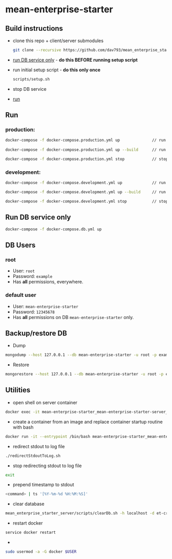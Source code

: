 # mean-enterprise-starter

## Build instructions

* clone this repo + client/server submodules
    ```bash
    git clone --recursive https://github.com/dav793/mean_enterprise_starter.git
    ```
 
* [run DB service only](#run-db-service-only) - **do this BEFORE running setup script**

* run initial setup script - **do this only once**
    ```bash
    scripts/setup.sh
    ```

* stop DB service

* [run](#run)

## Run

### production:
```bash
docker-compose -f docker-compose.production.yml up              // run
 
docker-compose -f docker-compose.production.yml up --build      // run + force re-build

docker-compose -f docker-compose.production.yml stop            // stop
```

### development:
```bash
docker-compose -f docker-compose.development.yml up             // run

docker-compose -f docker-compose.development.yml up --build     // run + force re-build

docker-compose -f docker-compose.development.yml stop           // stop
```

## Run DB service only

```bash
docker-compose -f docker-compose.db.yml up
```

## DB Users
### root
* User: `root`
* Password: `example`
* Has **all** permissions, everywhere.

### default user
* User: `mean-enterprise-starter`
* Password: `12345678`
* Has **all** permissions on DB `mean-enterprise-starter` only.

## Backup/restore DB

* Dump

```bash
mongodump --host 127.0.0.1 --db mean-enterprise-starter -u root -p example --out ${PATH_TO_DUMP}
```

* Restore

```bash
mongorestore --host 127.0.0.1 --db mean-enterprise-starter -u root -p example ${PATH_TO_DUMP}/mean-enterprise-starter
```

## Utilities

* open shell on server container

```bash
docker exec -it mean-enterprise-starter_mean-enterprise-starter-server_1 bash
```

* create a container from an image and replace container startup routine with bash

```bash
docker run -it --entrypoint /bin/bash mean-enterprise-starter_mean-enterprise-starter-server -s
```

* redirect stdout to log file
```bash
./redirectStdoutToLog.sh
```

* stop redirecting stdout to log file
```bash
exit
```

* prepend timestamp to stdout
```bash
<command> | ts '[%Y-%m-%d %H:%M:%S]'
```

* clear database
```bash
mean_enterprise_starter_server/scripts/clearDb.sh -h localhost -d et-crm -u root -p example
```

* restart docker
```bash
service docker restart
```

*
```bash
sudo usermod -a -G docker $USER
```

